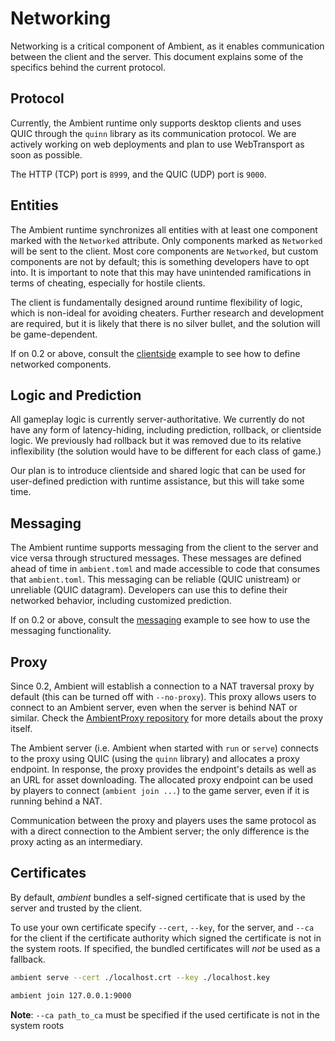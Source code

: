 # Networking

Networking is a critical component of Ambient, as it enables communication between the client and the server. This document explains some of the specifics behind the current protocol.

## Protocol

Currently, the Ambient runtime only supports desktop clients and uses QUIC through the `quinn` library as its communication protocol. We are actively working on web deployments and plan to use WebTransport as soon as possible.

The HTTP (TCP) port is `8999`, and the QUIC (UDP) port is `9000`.

## Entities

The Ambient runtime synchronizes all entities with at least one component marked with the `Networked` attribute. Only components marked as `Networked` will be sent to the client. Most core components are `Networked`, but custom components are not by default; this is something developers have to opt into. It is important to note that this may have unintended ramifications in terms of cheating, especially for hostile clients.

The client is fundamentally designed around runtime flexibility of logic, which is non-ideal for avoiding cheaters. Further research and development are required, but it is likely that there is no silver bullet, and the solution will be game-dependent.

If on 0.2 or above, consult the [clientside](https://github.com/AmbientRun/Ambient/blob/main/guest/rust/examples/basics/clientside/ambient.toml) example to see how to define networked components.

## Logic and Prediction

All gameplay logic is currently server-authoritative. We currently do not have any form of latency-hiding, including prediction, rollback, or clientside logic. We previously had rollback but it was removed due to its relative inflexibility (the solution would have to be different for each class of game.)

Our plan is to introduce clientside and shared logic that can be used for user-defined prediction with runtime assistance, but this will take some time.

## Messaging

The Ambient runtime supports messaging from the client to the server and vice versa through structured messages. These messages are defined ahead of time in `ambient.toml` and made accessible to code that consumes that `ambient.toml`. This messaging can be reliable (QUIC unistream) or unreliable (QUIC datagram). Developers can use this to define their networked behavior, including customized prediction.

If on 0.2 or above, consult the [messaging](https://github.com/AmbientRun/Ambient/tree/main/guest/rust/examples/basics/messaging) example to see how to use the messaging functionality.

## Proxy

Since 0.2, Ambient will establish a connection to a NAT traversal proxy by default (this can be turned off with `--no-proxy`). This proxy allows users to connect to an Ambient server, even when the server is behind NAT or similar. Check the [AmbientProxy repository](https://github.com/AmbientRun/AmbientProxy) for more details about the proxy itself.

The Ambient server (i.e. Ambient when started with `run` or `serve`) connects to the proxy using QUIC (using the `quinn` library) and allocates a proxy endpoint. In response, the proxy provides the endpoint's details as well as an URL for asset downloading. The allocated proxy endpoint can be used by players to connect (`ambient join ...`) to the game server, even if it is running behind a NAT.

Communication between the proxy and players uses the same protocol as with a direct connection to the Ambient server; the only difference is the proxy acting as an intermediary.

## Certificates

By default, _ambient_ bundles a self-signed certificate that is used by the server and trusted by the client.

To use your own certificate specify `--cert`, `--key`, for the server, and `--ca` for the client if the certificate authority which signed the certificate is not in the system roots. If specified, the bundled certificates will _not_ be used as a fallback.

```sh
ambient serve --cert ./localhost.crt --key ./localhost.key

```

```sh
ambient join 127.0.0.1:9000
```

**Note**: `--ca path_to_ca` must be specified if the used certificate is not in the system roots
